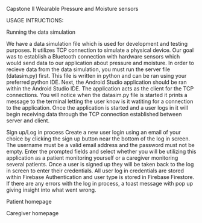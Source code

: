 Capstone II Wearable Pressure and Moisture sensors

USAGE INTRUCTIONS:

Running the data simulation

We have a data simulation file which is used for development and testing purposes. It utilizes TCP connection to simulate a physical device. Our goal was to establish a Bluetooth connection with hardware sensors which would send data to our application about pressure and moisture.
In order to recieve data from the data simulation, you must run the server file (datasim.py) first. This file is written in python and can be ran using your preferred python IDE. Next, the Android Studio application should be ran within the Android Studio IDE. The application acts as the client for the TCP connections. You will notice when the datasim.py file is started it prints a message to the terminal letting the user know is it watiting for a connection to the application. Once the application is started and a user logs in it will begin receiving data through the TCP connection established between server and client.

Sign up/Log in process
Create a new user login using an email of your choice by clicking the sign up button near the bottom of the log in screen. The username must be a valid email address and the password must not be empty. Enter the prompted fields and select whether you will be utilizing this application as a patient monitoring yourself or a caregiver monitoring several patients. Once a user is signed up they will be taken back to the log in screen to enter their credentials. All user log in credentials are stored within Firebase Authentication and user type is stored in Firebase Firestore. If there are any errors with the log in process, a toast message with pop up giving insight into what went wrong.

Patient homepage

Caregiver homepage
